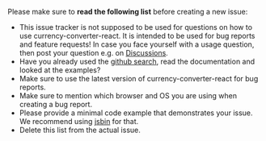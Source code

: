 Please make sure to **read the following list** before creating a new issue:

- This issue tracker is not supposed to be used for questions on how to use currency-converter-react. It is intended to be used for bug reports and feature requests! In case you face yourself with a usage question, then post your question e.g. on [Discussions](https://github.com/piratuks/exercise/discussions).
- Have you already used the [github search](https://github.com/piratuks/exercise/issues), read the documentation and looked at the examples?
- Make sure to use the latest version of currency-converter-react for bug reports.
- Make sure to mention which browser and OS you are using when creating a bug report.
- Please provide a minimal code example that demonstrates your issue. We recommend using [jsbin](https://jsbin.com) for that.
- Delete this list from the actual issue.

